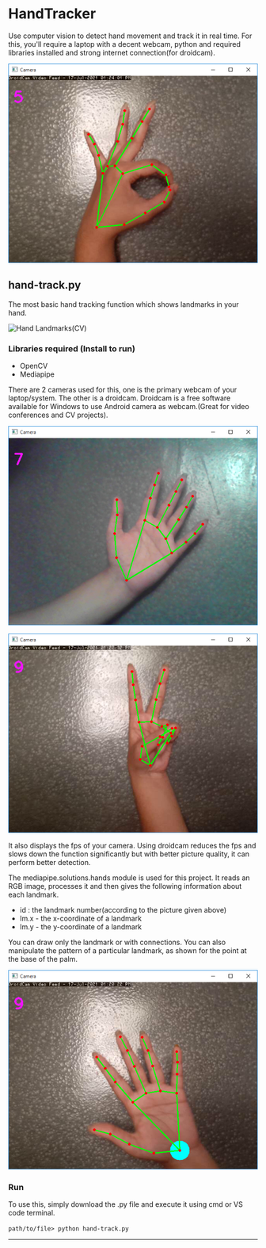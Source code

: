 # HandTracker

Use computer vision to detect hand movement and track it in real time. For this, you'll require a laptop with a decent webcam, python and required libraries installed and strong internet connection(for droidcam).

![Hand Tracker using CV](/images/hand-tracker.PNG "Hand Tracker project")

## hand-track.py

The most basic hand tracking function which shows landmarks in your hand.

![Hand Landmarks(CV)](https://google.github.io/mediapipe/images/mobile/hand_landmarks.png "Hand Landmarks")

### Libraries required (Install to run)
- OpenCV
- Mediapipe

There are 2 cameras used for this, one is the primary webcam of your laptop/system. The other is a droidcam. Droidcam is a free software available for Windows to use Android camera as webcam.(Great for video conferences and CV projects).

![webcam](/images/webcam.PNG "Using a Webcam")

![droidcam](/images/droidcam.PNG "Using Droidcam software")


It also displays the fps of your camera. Using droidcam reduces the fps and slows down the function significantly but with better picture quality, it can perform better detection.

The mediapipe.solutions.hands module is used for this project. It reads an RGB image, processes it and then gives the following information about each landmark.
- id : the landmark number(according to the picture given above)
- lm.x - the x-coordinate of a landmark
- lm.y - the y-coordinate of a landmark

You can draw only the landmark or with connections. You can also manipulate the pattern of a particular landmark, as shown for the point at the base of the palm.

![id0-change](/images/id0-pattern.PNG "Changing landmark 0")

### Run 
To use this, simply download the .py file and execute it using cmd or VS code terminal.

```path/to/file> python hand-track.py ```


----

